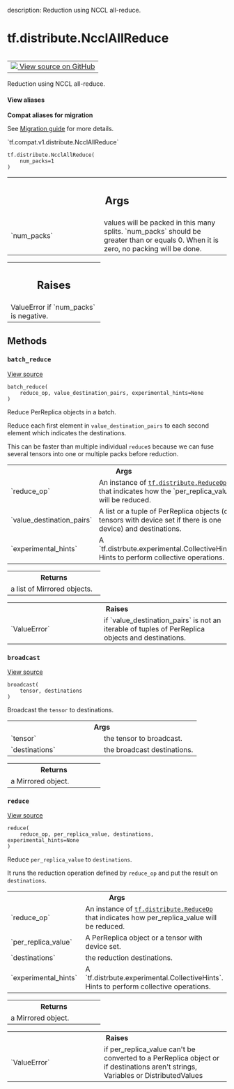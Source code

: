 description: Reduction using NCCL all-reduce.

<div itemscope itemtype="http://developers.google.com/ReferenceObject">
<meta itemprop="name" content="tf.distribute.NcclAllReduce" />
<meta itemprop="path" content="Stable" />
<meta itemprop="property" content="__init__"/>
<meta itemprop="property" content="batch_reduce"/>
<meta itemprop="property" content="broadcast"/>
<meta itemprop="property" content="reduce"/>
</div>

# tf.distribute.NcclAllReduce

<!-- Insert buttons and diff -->

<table class="tfo-notebook-buttons tfo-api nocontent" align="left">
<td>
  <a target="_blank" href="https://github.com/tensorflow/tensorflow/blob/r2.2/tensorflow/python/distribute/cross_device_ops.py#L743-L765">
    <img src="https://www.tensorflow.org/images/GitHub-Mark-32px.png" />
    View source on GitHub
  </a>
</td>
</table>



Reduction using NCCL all-reduce.

<section class="expandable">
  <h4 class="showalways">View aliases</h4>
  <p>
<b>Compat aliases for migration</b>
<p>See
<a href="https://www.tensorflow.org/guide/migrate">Migration guide</a> for
more details.</p>
<p>`tf.compat.v1.distribute.NcclAllReduce`</p>
</p>
</section>

<pre class="devsite-click-to-copy prettyprint lang-py tfo-signature-link">
<code>tf.distribute.NcclAllReduce(
    num_packs=1
)
</code></pre>



<!-- Placeholder for "Used in" -->


<!-- Tabular view -->
 <table class="responsive fixed orange">
<colgroup><col width="214px"><col></colgroup>
<tr><th colspan="2"><h2 class="add-link">Args</h2></th></tr>

<tr>
<td>
`num_packs`
</td>
<td>
values will be packed in this many splits.  `num_packs` should
be greater than or equals 0. When it is zero, no packing will be done.
</td>
</tr>
</table>



<!-- Tabular view -->
 <table class="responsive fixed orange">
<colgroup><col width="214px"><col></colgroup>
<tr><th colspan="2"><h2 class="add-link">Raises</h2></th></tr>
<tr class="alt">
<td colspan="2">
ValueError if `num_packs` is negative.
</td>
</tr>

</table>



## Methods

<h3 id="batch_reduce"><code>batch_reduce</code></h3>

<a target="_blank" href="https://github.com/tensorflow/tensorflow/blob/r2.2/tensorflow/python/distribute/cross_device_ops.py#L269-L319">View source</a>

<pre class="devsite-click-to-copy prettyprint lang-py tfo-signature-link">
<code>batch_reduce(
    reduce_op, value_destination_pairs, experimental_hints=None
)
</code></pre>

Reduce PerReplica objects in a batch.

Reduce each first element in `value_destination_pairs` to each second
element which indicates the destinations.

This can be faster than multiple individual `reduce`s because we can
fuse several tensors into one or multiple packs before reduction.

<!-- Tabular view -->
 <table class="responsive fixed orange">
<colgroup><col width="214px"><col></colgroup>
<tr><th colspan="2">Args</th></tr>

<tr>
<td>
`reduce_op`
</td>
<td>
An instance of <a href="../../tf/distribute/ReduceOp.md"><code>tf.distribute.ReduceOp</code></a> that indicates how the
`per_replica_value` will be reduced.
</td>
</tr><tr>
<td>
`value_destination_pairs`
</td>
<td>
A list or a tuple of PerReplica objects (or
tensors with device set if there is one device) and destinations.
</td>
</tr><tr>
<td>
`experimental_hints`
</td>
<td>
A `tf.distrbute.experimental.CollectiveHints`. Hints
to perform collective operations.
</td>
</tr>
</table>



<!-- Tabular view -->
 <table class="responsive fixed orange">
<colgroup><col width="214px"><col></colgroup>
<tr><th colspan="2">Returns</th></tr>
<tr class="alt">
<td colspan="2">
a list of Mirrored objects.
</td>
</tr>

</table>



<!-- Tabular view -->
 <table class="responsive fixed orange">
<colgroup><col width="214px"><col></colgroup>
<tr><th colspan="2">Raises</th></tr>

<tr>
<td>
`ValueError`
</td>
<td>
if `value_destination_pairs` is not an iterable of
tuples of PerReplica objects and destinations.
</td>
</tr>
</table>



<h3 id="broadcast"><code>broadcast</code></h3>

<a target="_blank" href="https://github.com/tensorflow/tensorflow/blob/r2.2/tensorflow/python/distribute/cross_device_ops.py#L321-L332">View source</a>

<pre class="devsite-click-to-copy prettyprint lang-py tfo-signature-link">
<code>broadcast(
    tensor, destinations
)
</code></pre>

Broadcast the `tensor` to destinations.


<!-- Tabular view -->
 <table class="responsive fixed orange">
<colgroup><col width="214px"><col></colgroup>
<tr><th colspan="2">Args</th></tr>

<tr>
<td>
`tensor`
</td>
<td>
the tensor to broadcast.
</td>
</tr><tr>
<td>
`destinations`
</td>
<td>
the broadcast destinations.
</td>
</tr>
</table>



<!-- Tabular view -->
 <table class="responsive fixed orange">
<colgroup><col width="214px"><col></colgroup>
<tr><th colspan="2">Returns</th></tr>
<tr class="alt">
<td colspan="2">
a Mirrored object.
</td>
</tr>

</table>



<h3 id="reduce"><code>reduce</code></h3>

<a target="_blank" href="https://github.com/tensorflow/tensorflow/blob/r2.2/tensorflow/python/distribute/cross_device_ops.py#L226-L267">View source</a>

<pre class="devsite-click-to-copy prettyprint lang-py tfo-signature-link">
<code>reduce(
    reduce_op, per_replica_value, destinations, experimental_hints=None
)
</code></pre>

Reduce `per_replica_value` to `destinations`.

It runs the reduction operation defined by `reduce_op` and put the
result on `destinations`.

<!-- Tabular view -->
 <table class="responsive fixed orange">
<colgroup><col width="214px"><col></colgroup>
<tr><th colspan="2">Args</th></tr>

<tr>
<td>
`reduce_op`
</td>
<td>
An instance of <a href="../../tf/distribute/ReduceOp.md"><code>tf.distribute.ReduceOp</code></a> that indicates how
per_replica_value will be reduced.
</td>
</tr><tr>
<td>
`per_replica_value`
</td>
<td>
A PerReplica object or a tensor with device set.
</td>
</tr><tr>
<td>
`destinations`
</td>
<td>
the reduction destinations.
</td>
</tr><tr>
<td>
`experimental_hints`
</td>
<td>
A `tf.distrbute.experimental.CollectiveHints`. Hints
to perform collective operations.
</td>
</tr>
</table>



<!-- Tabular view -->
 <table class="responsive fixed orange">
<colgroup><col width="214px"><col></colgroup>
<tr><th colspan="2">Returns</th></tr>
<tr class="alt">
<td colspan="2">
a Mirrored object.
</td>
</tr>

</table>



<!-- Tabular view -->
 <table class="responsive fixed orange">
<colgroup><col width="214px"><col></colgroup>
<tr><th colspan="2">Raises</th></tr>

<tr>
<td>
`ValueError`
</td>
<td>
if per_replica_value can't be converted to a PerReplica
object or if destinations aren't strings, Variables or DistributedValues
</td>
</tr>
</table>






